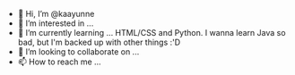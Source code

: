 - 👋 Hi, I’m @kaayunne
- 👀 I’m interested in ...
- 🌱 I’m currently learning ... HTML/CSS and Python. I wanna learn Java so bad, but I'm backed up with other things :'D
- 💞️ I’m looking to collaborate on ...
- 📫 How to reach me ...

<!---
kaayunne/kaayunne is a ✨ special ✨ repository because its `README.md` (this file) appears on your GitHub profile.
You can click the Preview link to take a look at your changes.
--->
